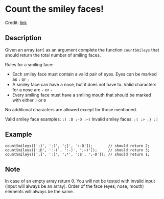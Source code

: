 Count the smiley faces!
=======================
Credit: [link](https://www.codewars.com/kata/583203e6eb35d7980400002a/)

Description
-----------

Given an array (arr) as an argument complete the function `countSmileys` that should return the total number of smiling faces.

Rules for a smiling face:

* Each smiley face must contain a valid pair of eyes. Eyes can be marked as `:` or `;`
* A smiley face can have a nose, but it does not have to. Valid characters for a nose are `-` or `~`
* Every smiling face must have a smiling mouth that should be marked with either `)` or `D`

No additional characters are allowed except for those mentioned.

Valid smiley face examples: `:) :D ;-D :~)`
Invalid smiley faces: `;( :> :} :]`

Example
-------

    countSmileys([':)', ';(', ';}', ':-D']);       // should return 2;
    countSmileys([';D', ':-(', ':-)', ';~)']);     // should return 3;
    countSmileys([';]', ':[', ';*', ':$', ';-D']); // should return 1;

Note
----
In case of an empty array return 0. You will not be tested with invalid input (input will always be an array). Order of the face (eyes, nose, mouth) elements will always be the same.
